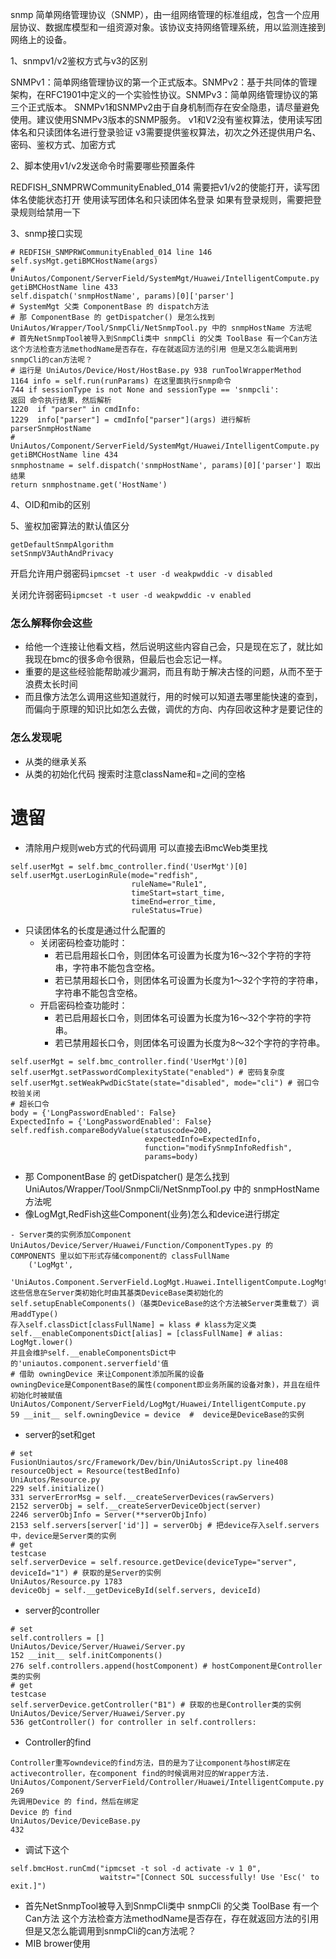 snmp
简单网络管理协议（SNMP），由一组网络管理的标准组成，包含一个应用层协议、数据库模型和一组资源对象。该协议支持网络管理系统，用以监测连接到网络上的设备。

1、snmpv1/v2鉴权方式与v3的区别

SNMPv1：简单网络管理协议的第一个正式版本。SNMPv2：基于共同体的管理架构，在RFC1901中定义的一个实验性协议。SNMPv3：简单网络管理协议的第三个正式版本。
SNMPv1和SNMPv2由于自身机制而存在安全隐患，请尽量避免使用。建议使用SNMPv3版本的SNMP服务。
v1和V2没有鉴权算法，使用读写团体名和只读团体名进行登录验证
v3需要提供鉴权算法，初次之外还提供用户名、密码、鉴权方式、加密方式

2、脚本使用v1/v2发送命令时需要哪些预置条件

REDFISH_SNMPRWCommunityEnabled_014
需要把v1/v2的使能打开，读写团体名使能状态打开
使用读写团体名和只读团体名登录
如果有登录规则，需要把登录规则给禁用一下

3、snmp接口实现
```
# REDFISH_SNMPRWCommunityEnabled_014 line 146
self.sysMgt.getiBMCHostName(args)
# UniAutos/Component/ServerField/SystemMgt/Huawei/IntelligentCompute.py  getiBMCHostName line 433
self.dispatch('snmpHostName', params)[0]['parser']
# SystemMgt 父类 ComponentBase 的 dispatch方法
# 那 ComponentBase 的 getDispatcher() 是怎么找到 UniAutos/Wrapper/Tool/SnmpCli/NetSnmpTool.py 中的 snmpHostName 方法呢
# 首先NetSnmpTool被导入到SnmpCli类中 snmpCli 的父类 ToolBase 有一个Can方法 这个方法检查方法methodName是否存在，存在就返回方法的引用 但是又怎么能调用到snmpCli的can方法呢？
# 运行是 UniAutos/Device/Host/HostBase.py 938 runToolWrapperMethod
1164 info = self.run(runParams) 在这里面执行snmp命令
744 if sessionType is not None and sessionType == 'snmpcli':
返回 命令执行结果，然后解析
1220  if "parser" in cmdInfo: 
1229  info["parser"] = cmdInfo["parser"](args) 进行解析 parserSnmpHostName
# UniAutos/Component/ServerField/SystemMgt/Huawei/IntelligentCompute.py  getiBMCHostName line 434
snmphostname = self.dispatch('snmpHostName', params)[0]['parser'] 取出结果
return snmphostname.get('HostName') 
```
4、OID和mib的区别

5、鉴权加密算法的默认值区分
```
getDefaultSnmpAlgorithm
setSnmpV3AuthAndPrivacy
```
开启允许用户弱密码`ipmcset -t user -d weakpwddic -v disabled`

关闭允许弱密码`ipmcset -t user -d weakpwddic -v enabled`

### 怎么解释你会这些
- 给他一个连接让他看文档，然后说明这些内容自己会，只是现在忘了，就比如我现在bmc的很多命令很熟，但最后也会忘记一样。
- 重要的是这些经验能帮助减少漏洞，而且有助于解决古怪的问题，从而不至于浪费太长时间
- 而且像方法怎么调用这些知道就行，用的时候可以知道去哪里能快速的查到，而偏向于原理的知识比如怎么去做，调优的方向、内存回收这种才是要记住的
### 怎么发现呢
- 从类的继承关系
- 从类的初始化代码 搜索时注意className和=之间的空格
# 遗留
- 清除用户规则web方式的代码调用 可以直接去iBmcWeb类里找
```
self.userMgt = self.bmc_controller.find('UserMgt')[0]
self.userMgt.userLoginRule(mode="redfish",
                           ruleName="Rule1",
                           timeStart=start_time,
                           timeEnd=error_time,
                           ruleStatus=True)
```
- 只读团体名的长度是通过什么配置的
  - 关闭密码检查功能时：
    - 若已启用超长口令，则团体名可设置为长度为16～32个字符的字符串，字符串不能包含空格。
    - 若已禁用超长口令，则团体名可设置为长度为1～32个字符的字符串，字符串不能包含空格。
  - 开启密码检查功能时：
    - 若已启用超长口令，则团体名可设置为长度为16～32个字符的字符串。
    - 若已禁用超长口令，则团体名可设置为长度为8～32个字符的字符串。
```
self.userMgt = self.bmc_controller.find('UserMgt')[0]
self.userMgt.setPasswordComplexityState("enabled") # 密码复杂度
self.userMgt.setWeakPwdDicState(state="disabled", mode="cli") # 弱口令校验关闭
# 超长口令
body = {'LongPasswordEnabled': False}
ExpectedInfo = {'LongPasswordEnabled': False}
self.redfish.compareBodyValue(statuscode=200,
                              expectedInfo=ExpectedInfo,
                              function="modifySnmpInfoRedfish",
                              params=body)
```
- 那 ComponentBase 的 getDispatcher() 是怎么找到 UniAutos/Wrapper/Tool/SnmpCli/NetSnmpTool.py 中的 snmpHostName 方法呢
- 像LogMgt,RedFish这些Component(业务)怎么和device进行绑定
```
- Server类的实例添加Component
UniAutos/Device/Server/Huawei/Function/ComponentTypes.py 的  COMPONENTS 里以如下形式存储component的 classFullName 
    ('LogMgt',
     'UniAutos.Component.ServerField.LogMgt.Huawei.IntelligentCompute.LogMgt'),
这些信息在Server类初始化时由其基类DeviceBase类初始化的self.setupEnableComponents()（基类DeviceBase的这个方法被Server类重载了）调用addType()
存入self.classDict[classFullName] = klass # klass为定义类
self.__enableComponentsDict[alias] = [classFullName] # alias: LogMgt.lower()
并且会维护self.__enableComponentsDict中的'uniautos.component.serverfield'值
# 借助 owningDevice 来让Component添加所属的设备 
owningDevice是ComponentBase的属性(component即业务所属的设备对象)，并且在组件初始化时被赋值
UniAutos/Component/ServerField/LogMgt/Huawei/IntelligentCompute.py 
59 __init__ self.owningDevice = device  #  device是DeviceBase的实例
```
- server的set和get
```
# set
FusionUniautos/src/Framework/Dev/bin/UniAutosScript.py line408
resourceObject = Resource(testBedInfo)
UniAutos/Resource.py
229 self.initialize()
331 serverErrorMsg = self.__createServerDevices(rawServers)
2152 serverObj = self.__createServerDeviceObject(server) 
2246 serverObjInfo = Server(**serverObjInfo)
2153 self.servers[server['id']] = serverObj # 把device存入self.servers中，device是Server类的实例
# get
testcase
self.serverDevice = self.resource.getDevice(deviceType="server", deviceId="1") # 获取的是Server的实例
UniAutos/Resource.py 1783
deviceObj = self.__getDeviceById(self.servers, deviceId)
```
- server的controller
```
# set
self.controllers = []
UniAutos/Device/Server/Huawei/Server.py 
152 __init__ self.initComponents()
276 self.controllers.append(hostComponent) # hostComponent是Controller类的实例
# get
testcase
self.serverDevice.getController("B1") # 获取的也是Controller类的实例
UniAutos/Device/Server/Huawei/Server.py 
536 getController() for controller in self.controllers:
```
- Controller的find
```
Controller重写owndevice的find方法，目的是为了让component与host绑定在activecontroller，在component find的时候调用对应的Wrapper方法.
UniAutos/Component/ServerField/Controller/Huawei/IntelligentCompute.py 269 
先调用Device 的 find，然后在绑定
Device 的 find
UniAutos/Device/DeviceBase.py
432
```
- 调试下这个
```
self.bmcHost.runCmd("ipmcset -t sol -d activate -v 1 0",
                    waitstr="[Connect SOL successfully! Use 'Esc(' to exit.]")
```
- 首先NetSnmpTool被导入到SnmpCli类中 snmpCli 的父类 ToolBase 有一个Can方法 这个方法检查方法methodName是否存在，存在就返回方法的引用 但是又怎么能调用到snmpCli的can方法呢？
- MIB brower使用